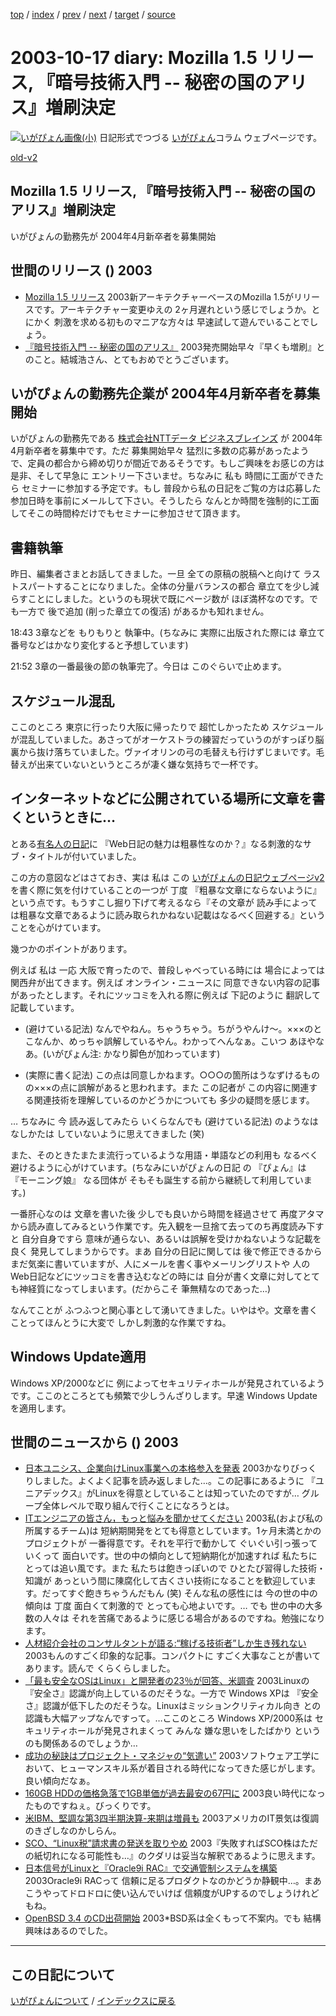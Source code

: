 [top](https://igapyon.github.io/diary/) 
 / [index](https://igapyon.github.io/diary/2003/index.html) 
 / [prev](https://igapyon.github.io/diary/2003/ig031018.html) 
 / [next](https://igapyon.github.io/diary/2003/ig031014.html) 
 / [target](https://igapyon.github.io/diary/2003/ig031017.html) 
 / [source](https://github.com/igapyon/diary/blob/gh-pages/2003/ig031017.html.src.md) 

2003-10-17 diary: Mozilla 1.5 リリース, 『暗号技術入門 -- 秘密の国のアリス』増刷決定
=====================================================================================================
[![いがぴょん画像(小)](https://igapyon.github.io/diary/images/iga200306s.jpg "いがぴょん")](https://igapyon.github.io/diary/memo/memoigapyon.html) 日記形式でつづる [いがぴょん](https://igapyon.github.io/diary/memo/memoigapyon.html)コラム ウェブページです。

[old-v2](ig031017-orig.html)

## Mozilla 1.5 リリース, 『暗号技術入門 -- 秘密の国のアリス』増刷決定

いがぴょんの勤務先が 2004年4月新卒者を募集開始


## 世間のリリース () 2003

* [Mozilla 1.5 リリース](http://www.mozilla.org/releases/index.html)  2003新アーキテクチャーベースのMozilla 1.5がリリースです。アーキテクチャー変更ゆえの 2ヶ月遅れという感じでしょうか。とにかく 刺激を求める初ものマニアな方々は 早速試して遊んでいることでしょう。
* [『暗号技術入門 -- 秘密の国のアリス』](http://www.hyuki.com/cr/index.html)  2003発売開始早々『早くも増刷』とのこと。結城浩さん、とてもおめでとうございます。

## いがぴょんの勤務先企業が 2004年4月新卒者を募集開始

いがぴょんの勤務先である [株式会社NTTデータ ビジネスブレインズ](http://www.nttd-bb.com/) が 2004年4月新卒者を募集中です。ただ 募集開始早々 猛烈に多数の応募があったようで、定員の都合から締め切りが間近であるそうです。もしご興味をお感じの方は 是非、そして早急に エントリー下さいませ。ちなみに 私も 時間に工面ができたら セミナーに参加する予定です。もし 普段から私の日記をご覧の方は応募した参加日時を事前にメールして下さい。そうしたら なんとか時間を強制的に工面してそこの時間枠だけでもセミナーに参加させて頂きます。

## 書籍執筆

昨日、編集者さまとお話してきました。一旦 全ての原稿の脱稿へと向けて ラストスパートすることになりました。全体の分量バランスの都合 章立てを少し減らすことにしました。というのも現状で既にページ数が ほぼ満杯なのです。でも一方で 後で追加 (削った章立ての復活) があるかも知れません。

18:43 3章などを もりもりと 執筆中。(ちなみに 実際に出版された際には 章立て番号などはかなり変化すると予想しています)

21:52 3章の一番最後の節の執筆完了。今日は このぐらいで止めます。

## スケジュール混乱

ここのところ 東京に行ったり大阪に帰ったりで 超忙しかったため スケジュールが混乱していました。あさってがオーケストラの練習だっていうのがすっぽり脳裏から抜け落ちていました。ヴァイオリンの弓の毛替えも行けずじまいです。毛替えが出来ていないというところが凄く嫌な気持ちで一杯です。

## インターネットなどに公開されている場所に文章を書くというときに…

とある[有名人の日記](http://d.hatena.ne.jp/HiromitsuTakagi/20031012#p1)に 『Web日記の魅力は粗暴性なのか？』なる刺激的なサブ・タイトルが付いていました。

この方の意図などはさておき、実は 私は この [いがぴょんの日記ウェブページv2](../index.html)を書く際に気を付けていることの一つが 丁度 『粗暴な文章にならないように』という点です。もうすこし掘り下げて考えるなら『その文章が 読み手によっては粗暴な文章であるように読み取られかねない記載はなるべく回避する』ということを心がけています。

幾つかのポイントがあります。

例えば 私は 一応 大阪で育ったので、普段しゃべっている時には 場合によっては関西弁が出てきます。例えば オンライン・ニュースに 同意できない内容の記事があったとします。それにツッコミを入れる際に例えば 下記のように 翻訳して記載しています。

* (避けている記法) なんでやねん。ちゃうちゃう。ちがうやんけ～。×××のとこなんか、めっちゃ誤解しているやん。わかってへんなぁ。こいつ
  あほやなあ。(いがぴょん注: かなり脚色が加わっています)
  
* (実際に書く記法) この点は同意しかねます。○○○の箇所はうなずけるものの×××の点に誤解があると思われます。また
  この記者が この内容に関連する関連技術を理解しているのかどうかについても
  多少の疑問を感じます。

… ちなみに 今 読み返してみたら いくらなんでも (避けている記法) のようなはなしかたは していないように思えてきました (笑)

また、そのときたまたま流行っているような用語・単語などの利用も なるべく避けるように心がけています。(ちなみにいがぴょんの日記 の 『ぴょん』は 『モーニング娘』 なる団体が そもそも誕生する前から継続して利用しています。)

一番肝心なのは 文章を書いた後 少しでも良いから時間を経過させて 再度アタマから読み直してみるという作業です。先入観を一旦捨て去ってのち再度読み下すと 自分自身ですら 意味が通らない、あるいは誤解を受けかねないような記載を良く 発見してしまうからです。まあ 自分の日記に関しては 後で修正できるから まだ気楽に書いていますが、人にメールを書く事やメーリングリストや 人のWeb日記などにツッコミを書き込むなどの時には 自分が書く文章に対してとても神経質になってしまいます。(だからこそ 筆無精なのであった…)

なんてことが ふつふつと関心事として湧いてきました。いやはや。文章を書くことってほんとうに大変で しかし刺激的な作業ですね。

## Windows Update適用

Windows XP/2000などに 例によってセキュリティホールが発見されているようです。ここのところとても頻繁で少しうんざりします。早速 Windows Updateを適用します。

## 世間のニュースから () 2003

* [日本ユニシス、企業向けLinux事業への本格参入を発表](http://japan.cnet.com/news/ent/story/0,2000047623,20061454,00.htm)  2003かなりびっくりしました。よくよく記事を読み返しました…。この記事にあるように 『ユニアデックス』がLinuxを得意としていることは知っていたのですが… グループ全体レベルで取り組んで行くことになろうとは。
* [ITエンジニアの皆さん，もっと悩みを聞かせてください](http://itpro.nikkeibp.co.jp/free/ITPro/OPINION/20031015/2/)  2003私(および私の所属するチーム)は 短納期開発をとても得意としています。1ヶ月未満とかのプロジェクトが 一番得意です。それを平行で動かして ぐいぐい引っ張っていくって 面白いです。世の中の傾向として短納期化が加速すれば 私たちにとっては追い風です。また 私たちは飽きっぽいので ひとたび習得した技術・知識が あっという間に陳腐化して古くさい技術になることを歓迎しています。だってすぐ飽きちゃうんだもん (笑) そんな私の感性には 今の世の中の傾向は 丁度 面白くて刺激的で とっても心地よいです。… でも 世の中の大多数の人々は それを苦痛であるように感じる場合があるのですね。勉強になります。
* [人材紹介会社のコンサルタントが語る:“稼げる技術者”しか生き残れない](http://jibun.atmarkit.co.jp/lcareer01/rensai/fgenba14/genba14.html)  2003もんのすごく印象的な記事。コンパクトに すごく大事なことが書いてあります。読んで くらくらしました。
* [「最も安全なOSはLinux」と開発者の23％が回答、米調査](http://biztech.nikkeibp.co.jp/wcs/leaf/CID/onair/biztech/comp/271816)  2003Linuxの『安全さ』認識が向上しているのだそうな。一方で Windows XPは 『安全さ』認識が低下したのだそうな。Linuxはミッションクリティカル向き との認識も大幅アップなんですって。…ここのところ Windows XP/2000系は セキュリティホールが発見されまくって みんな 嫌な思いをしたばかり というのも関係あるのでしょうか…
* [成功の秘訣はプロジェクト・マネジャの“気遣い”](http://itpro.nikkeibp.co.jp/free/NC/NEWS/20031010/1/)  2003ソフトウェア工学において、ヒューマンスキル系が着目される時代になってきた感じがします。良い傾向だなぁ。
* [160GB HDDの価格急落で1GB単価が過去最安の67円に](http://pc.watch.impress.co.jp/docs/2003/1014/pa_cphdd.htm)  2003良い時代になったものですねぇ。びっくりです。
* [米IBM、堅調な第3四半期決算-来期は増員も](http://japan.cnet.com/news/ent/story/0,2000047623,20061444,00.htm)  2003アメリカのIT景気は復調のきざしなのかしらん。
* [SCO、“Linux税”請求書の発送を取りやめ](http://www.zdnet.co.jp/enterprise/0310/16/epn13.html)  2003『失敗すればSCO株はただの紙切れになる可能性も…』のクダリは妥当な解釈であるように思えます。
* [日本信号がLinuxと『Oracle9i RAC』で交通管制システムを構築](http://linux.ascii24.com/linux/news/today/2003/10/15/646385-000.html)  2003Oracle9i RACって 信頼に足るプロダクトなのかどうか静観中…。まあ こうやってドロドロに使い込んでいけば 信頼度がUPするのでしょうけれどもね。
* [OpenBSD 3.4 のCD出荷開始](http://slashdot.jp/article.pl?sid=03/10/16/0246225)  2003*BSD系は全くもって不案内。でも 結構興味はあるのでした。

----------------------------------------------------------------------------------------------------

## この日記について
[いがぴょんについて](https://igapyon.github.io/diary/memo/memoigapyon.html) / [インデックスに戻る](https://igapyon.github.io/diary/idxall.html)
